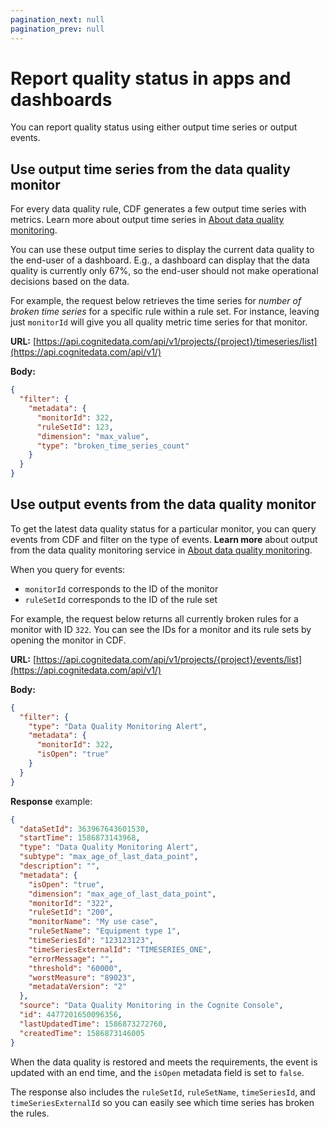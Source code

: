 ```yaml
---
pagination_next: null
pagination_prev: null
---
```


# Report quality status in apps and dashboards

You can report quality status using either output time series or output events.

## Use output time series from the data quality monitor

For every data quality rule, CDF generates a few output time series with metrics.
Learn more about output time series in [About data quality monitoring](../../concepts/data_quality_monitoring/index.md#time-series).

You can use these output time series to display the current data quality to the end-user of a dashboard. E.g., a dashboard can display that the data quality is currently only 67%, so the end-user should not make operational decisions based on the data.

For example, the request below retrieves the time series for _number of broken time series_ for a specific rule within a rule set. For instance, leaving just `monitorId` will give you all quality metric time series for that monitor.

**URL:** [https://api.cognitedata.com/api/v1/projects/{project}/timeseries/list](https://api.cognitedata.com/api/v1/)

**Body:**

```json
{
  "filter": {
    "metadata": {
      "monitorId": 322,
      "ruleSetId": 123,
      "dimension": "max_value",
      "type": "broken_time_series_count"
    }
  }
}
```

## Use output events from the data quality monitor

To get the latest data quality status for a particular monitor, you can query events from CDF and filter on the type of events. **Learn more** about output from the data quality monitoring service in [About data quality monitoring](../../concepts/data_quality_monitoring/index.md#events).

When you query for events:

- `monitorId` corresponds to the ID of the monitor
- `ruleSetId` corresponds to the ID of the rule set

For example, the request below returns all currently broken rules for a monitor with ID `322`. You can see the IDs for a monitor and its rule sets by opening the monitor in CDF.

**URL:** [https://api.cognitedata.com/api/v1/projects/{project}/events/list](https://api.cognitedata.com/api/v1/)

**Body:**

```json
{
  "filter": {
    "type": "Data Quality Monitoring Alert",
    "metadata": {
      "monitorId": 322,
      "isOpen": "true"
    }
  }
}
```

**Response** example:

```json
{
  "dataSetId": 363967643601530,
  "startTime": 1586873143968,
  "type": "Data Quality Monitoring Alert",
  "subtype": "max_age_of_last_data_point",
  "description": "",
  "metadata": {
    "isOpen": "true",
    "dimension": "max_age_of_last_data_point",
    "monitorId": "322",
    "ruleSetId": "200",
    "monitorName": "My use case",
    "ruleSetName": "Equipment type 1",
    "timeSeriesId": "123123123",
    "timeSeriesExternalId": "TIMESERIES_ONE",
    "errorMessage": "",
    "threshold": "60000",
    "worstMeasure": "89023",
    "metadataVersion": "2"
  },
  "source": "Data Quality Monitoring in the Cognite Console",
  "id": 4477201650096356,
  "lastUpdatedTime": 1586873272760,
  "createdTime": 1586873146005
}
```

When the data quality is restored and meets the requirements, the event is updated with an end time, and the `isOpen` metadata field is set to `false`.

The response also includes the `ruleSetId`, `ruleSetName`, `timeSeriesId`, and `timeSeriesExternalId` so you can easily see which time series has broken the rules.
